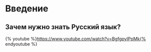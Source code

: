 # Введение

## Зачем нужно знать Русский язык?

{% youtube %}https://www.youtube.com/watch?v=BgfgpyIPpMk{% endyoutube %}
